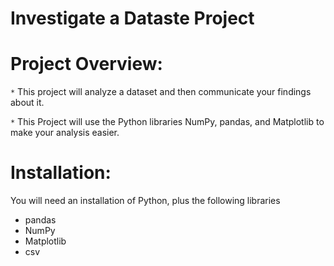 # Investigate a Dataste Project

# Project Overview:
`*` This project will analyze a dataset and then communicate your findings about it.

`*` This Project will use the Python libraries NumPy, pandas, and Matplotlib to make your analysis easier.

# Installation:
You will need an installation of Python, plus the following libraries
* pandas
* NumPy
* Matplotlib
* csv

